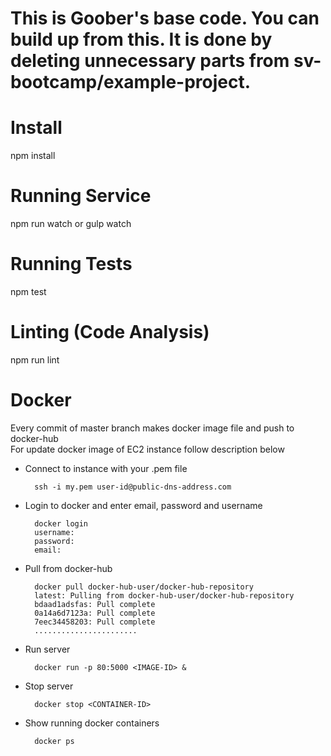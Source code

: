 # This is Goober's base code. You can build up from this. It is done by deleting unnecessary parts from sv-bootcamp/example-project.
# Install
npm install
# Running Service
npm run watch
or
gulp watch
# Running Tests
npm test
# Linting (Code Analysis)
npm run lint

# Docker
Every commit of master branch makes docker image file and push to docker-hub <br>
For update docker image of EC2 instance follow description below

* Connect to instance with your .pem file

        ssh -i my.pem user-id@public-dns-address.com
* Login to docker and enter email, password and username

        docker login
        username:
        password:
        email:

* Pull from docker-hub

        docker pull docker-hub-user/docker-hub-repository
        latest: Pulling from docker-hub-user/docker-hub-repository
        bdaad1adsfas: Pull complete
        0a14a6d7123a: Pull complete
        7eec34458203: Pull complete
        .......................

* Run server

        docker run -p 80:5000 <IMAGE-ID> &

* Stop server

        docker stop <CONTAINER-ID>

* Show running docker containers

        docker ps

